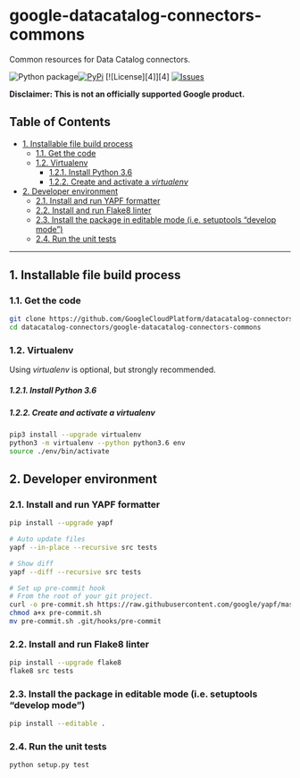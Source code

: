 # google-datacatalog-connectors-commons

Common resources for Data Catalog connectors.

![Python package](1)[![PyPi][2]][3] [![License][4]][4] [![Issues][5]][6]

**Disclaimer: This is not an officially supported Google product.**

<!--
  ⚠️ DO NOT UPDATE THE TABLE OF CONTENTS MANUALLY ️️⚠️
  run `npx markdown-toc -i README.md`.

  Please stick to 80-character line wraps as much as you can.
-->

## Table of Contents

<!-- toc -->

- [1. Installable file build process](#1-installable-file-build-process)
  * [1.1. Get the code](#11-get-the-code)
  * [1.2. Virtualenv](#12-virtualenv)
      - [1.2.1. Install Python 3.6](#121-install-python-36)
      - [1.2.2. Create and activate a *virtualenv*](#122-create-and-activate-a-virtualenv)
- [2. Developer environment](#2-developer-environment)
  * [2.1. Install and run YAPF formatter](#21-install-and-run-yapf-formatter)
  * [2.2. Install and run Flake8 linter](#22-install-and-run-flake8-linter)
  * [2.3. Install the package in editable mode (i.e. setuptools “develop mode”)](#23-install-the-package-in-editable-mode-ie-setuptools-develop-mode)
  * [2.4. Run the unit tests](#24-run-the-unit-tests)

<!-- tocstop -->

-----

## 1. Installable file build process

### 1.1. Get the code

````bash
git clone https://github.com/GoogleCloudPlatform/datacatalog-connectors
cd datacatalog-connectors/google-datacatalog-connectors-commons
````

### 1.2. Virtualenv

Using *virtualenv* is optional, but strongly recommended.

##### 1.2.1. Install Python 3.6

##### 1.2.2. Create and activate a *virtualenv*

```bash
pip3 install --upgrade virtualenv
python3 -m virtualenv --python python3.6 env
source ./env/bin/activate
```

## 2. Developer environment

### 2.1. Install and run YAPF formatter

```bash
pip install --upgrade yapf

# Auto update files
yapf --in-place --recursive src tests

# Show diff
yapf --diff --recursive src tests

# Set up pre-commit hook
# From the root of your git project.
curl -o pre-commit.sh https://raw.githubusercontent.com/google/yapf/master/plugins/pre-commit.sh
chmod a+x pre-commit.sh
mv pre-commit.sh .git/hooks/pre-commit
```

### 2.2. Install and run Flake8 linter

```bash
pip install --upgrade flake8
flake8 src tests
```

### 2.3. Install the package in editable mode (i.e. setuptools “develop mode”)

```bash
pip install --editable .
```

### 2.4. Run the unit tests

```bash
python setup.py test
```

[1]: https://github.com/GoogleCloudPlatform/datacatalog-connectors/workflows/Python%20package/badge.svg?branch=master
[2]: https://img.shields.io/pypi/v/google-datacatalog-connectors-commons.svg
[3]: https://pypi.org/project/google-datacatalog-connectors-commons/
[3]: https://img.shields.io/github/license/GoogleCloudPlatform/datacatalog-connectors.svg
[5]: https://img.shields.io/github/issues/GoogleCloudPlatform/datacatalog-connectors.svg
[6]: https://github.com/GoogleCloudPlatform/datacatalog-connectors/issues
